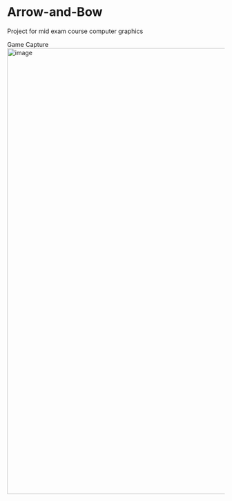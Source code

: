 # Arrow-and-Bow
Project for mid exam course computer graphics

Game Capture
<img width="1034" alt="image" src="https://github.com/HaikalE/Arrow-and-Bow/assets/89823572/c613c801-8e7e-4988-aef2-1d800bae6b65">
